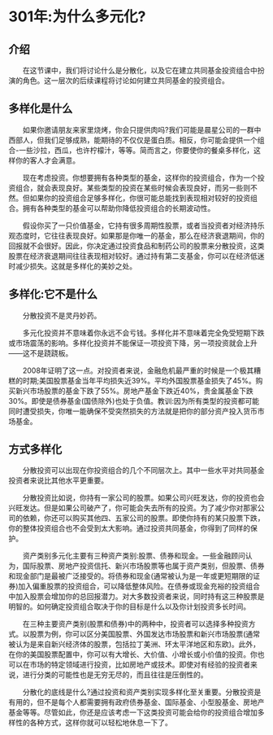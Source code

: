 # 301年:为什么多元化?
## 介绍

　　在这节课中，我们将讨论什么是分散化，以及它在建立共同基金投资组合中扮演的角色。这一层次的后续课程将讨论如何建立共同基金的投资组合。

## 多样化是什么

　　如果你邀请朋友来家里烧烤，你会只提供肉吗?我们可能是晨星公司的一群中西部人，但我们足够成熟，能期待的不仅仅是蛋白质。相反，你可能会提供一个组合-一些沙拉，西瓜，也许柠檬汁，等等。简而言之，你要使你的餐桌多样化，这样你的客人才会满意。

　　现在考虑投资。你想要拥有各种类型的基金，这样你的投资组合，作为一个投资组合，就会表现良好。某些类型的投资在某些时候会表现良好，而另一些则不然。但如果你的投资组合足够多样化，你很可能总能找到表现相对较好的投资组合。拥有各种类型的基金可以帮助你降低投资组合的长期波动性。

　　假设你买了一只价值基金，它持有很多周期性股票，或者当投资者对经济持乐观态度时，它往往表现良好。如果那是你唯一的基金，那么在经济衰退期间，你的回报就不会很好。因此，你决定通过投资食品和制药公司的股票来分散投资，这类股票在经济衰退期间往往表现相对较好。通过持有第二支基金，你可以在经济低迷时减少损失。这就是多样化的美妙之处。

## 多样化:它不是什么

　　分散投资不是灵丹妙药。

　　多元化投资并不意味着你永远不会亏钱。多样化并不意味着完全免受短期下跌或市场震荡的影响。多样化投资并不能保证一项投资下降，另一项投资就会上升——这不是跷跷板。

　　2008年证明了这一点。对投资者来说，金融危机最严重的时候是一个极其糟糕的时期;美国股票基金当年平均损失近39%。平均外国股票基金损失了45%。购买新兴市场股票的基金下跌了55%。房地产基金下跌近40%，贵金属基金下跌30%。即使是债券基金(国债除外)也处于负值。教训:因为所有类型的投资都可能同时遭受损失，你唯一能确保不受突然损失的方法就是把你的部分资产投入货币市场基金。

## 方式多样化

　　分散投资可以出现在你投资组合的几个不同层次上。其中一些水平对共同基金投资者来说比其他水平更重要。

　　分散投资比如说，你持有一家公司的股票。如果公司兴旺发达，你的投资也会兴旺发达。但是如果公司破产了，你可能会失去所有的投资。为了减少你对那家公司的依赖，你还可以购买其他四、五家公司的股票。即使你持有的某只股票下跌，你的整体投资组合也不会受到太大影响。通过投资共同基金，你得到了同样的保护。

　　资产类别多元化主要有三种资产类别:股票、债券和现金。一些金融顾问认为，国际股票、房地产投资信托、新兴市场股票等也属于资产类别，但股票、债券和现金部门是最被广泛接受的。将债券和现金(通常被认为是一年或更短期限的证券)加入偏重股票的投资组合，可以降低整体风险。在债券或现金充裕的投资组合中加入股票会增加你的总回报潜力。对大多数投资者来说，同时持有这三种股票是明智的。如何确定投资组合取决于你的目标是什么以及你计划投资多长时间。

　　在三种主要资产类别(股票和债券)中的两种中，投资者可以选择多种投资方式。以股票为例，你可以区分美国股票、外国发达市场股票和新兴市场股票(通常被认为是来自新兴经济体的股票，包括拉丁美洲、环太平洋地区和东欧)。此外，在你的美国股票配置中，你可以有大增长、大价值、小增长或小价值的投资。你也可以在市场的特定领域进行投资，比如房地产或技术。即使对有经验的投资者来说，进行分类的可能性也是无穷无尽的，而且往往是压倒性的。

　　分散化的底线是什么?通过投资和资产类别实现多样化至关重要。分散投资是有用的，但不是每个人都需要拥有政府债券基金、国际基金、小型股基金、房地产基金等等。尽管如此，你还是应该考虑一下这类投资可能会给你的投资组合增加多样性的各种方式，这样你就可以轻松地休息一下了。
